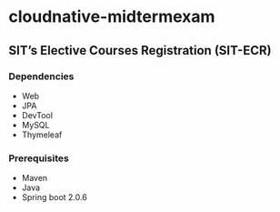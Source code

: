 # cloudnative-midtermexam
## SIT’s Elective Courses Registration (SIT-ECR)  

### Dependencies
- Web
- JPA
- DevTool
- MySQL
- Thymeleaf

### Prerequisites
- Maven 
- Java
- Spring boot 2.0.6

